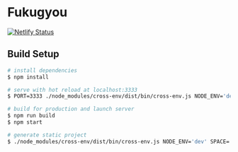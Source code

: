 # Fukugyou
[![Netlify Status](https://api.netlify.com/api/v1/badges/4bd29a1d-21af-45d6-ab20-904abd937c83/deploy-status)](https://app.netlify.com/sites/fukugyou/deploys)

## Build Setup

``` bash
# install dependencies
$ npm install

# serve with hot reload at localhost:3333
$ PORT=3333 ./node_modules/cross-env/dist/bin/cross-env.js NODE_ENV='dev' SPACE='contentful space id' ACCESS_TOKEN='contentful accessToken' CONTENT_TYPE='contentful contentType' node_modules/nuxt/bin/nuxt.js

# build for production and launch server
$ npm run build
$ npm start

# generate static project
$ ./node_modules/cross-env/dist/bin/cross-env.js NODE_ENV='dev' SPACE='contentful space id' ACCESS_TOKEN='contentful accessToken' CONTENT_TYPE='contentful contentType' node_modules/nuxt/bin/nuxt.js generate
```
